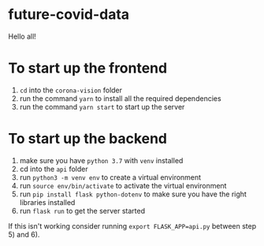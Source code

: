 # future-covid-data

Hello all!

# To start up the frontend
1) `cd` into the `corona-vision` folder
2) run the command `yarn` to install all the required dependencies
3) run the command `yarn start` to start up the server

# To start up the backend
1) make sure you have `python 3.7` with `venv` installed
2) cd into the `api` folder
3) run `python3 -m venv env` to create a virtual environment
4) run `source env/bin/activate` to activate the virtual environment
5) run `pip install flask python-dotenv` to make sure you have the right libraries installed
6) run `flask run` to get the server started

If this isn't working consider running `export FLASK_APP=api.py` between step 5) and 6).


